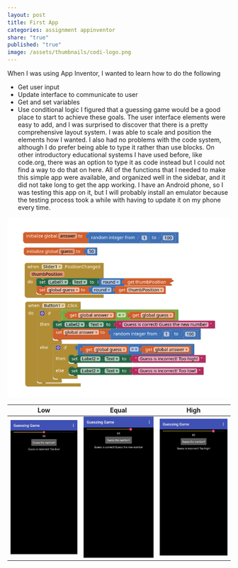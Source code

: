 ```yaml
---
layout: post
title: First App
categories: assignment appinventor
share: "true"
published: "true"
image: /assets/thumbnails/codi-logo.png
---
```

When I was using App Inventor, I wanted to learn how to do the following
- Get user input
- Update interface to communicate to user
- Get and set variables
- Use conditional logic
I figured that a guessing game would be a good place to start to achieve these goals. The user interface elements were easy to add, and I was surprised to discover that there is a pretty comprehensive layout system. I was able to scale and position the elements how I wanted. I also had no problems with the code system, although I do prefer being able to type it rather than use blocks. On other introductory educational systems I have used before, like code.org, there was an option to type it as code instead but I could not find a way to do that on here. All of the functions that I needed to make this simple app were available, and organized well in the sidebar, and it did not take long to get the app working. I have an Android phone, so I was testing this app on it, but I will probably install an emulator because the testing process took a while with having to update it on my phone every time. 




![guessingcode.png](/assets/images/guessingcode.png)

| Low | Equal | High |
| --- | ----- | ---- |
|  ![guesstoolow.jpg](/assets/images/guesstoolow.jpg)   |    ![guesscorrect.jpg](/assets/images/guesscorrect.jpg)   |   ![guesstoohigh.jpg](/assets/images/guesstoohigh.jpg)   |
